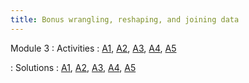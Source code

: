 ```yaml
---
title: Bonus wrangling, reshaping, and joining data
---
```


Module 3
: Activities 
  : [A1](https://wfu-r-resources.github.io/activities/activity_2_1.html), [A2](https://wfu-r-resources.github.io/activities/activity_2_2.html), [A3](https://wfu-r-resources.github.io/activities/activity_2_3.html), [A4](https://wfu-r-resources.github.io/activities/activity_2_4.html), [A5](https://wfu-r-resources.github.io/activities/activity_2_5.html)
  
: Solutions
  : [A1](https://wfu-r-resources.github.io/activities/activity_2_1_solutions.html), [A2](https://wfu-r-resources.github.io/activities/activity_2_2_solutions.html), [A3](https://wfu-r-resources.github.io/activities/activity_2_3_solutions.html), [A4](https://wfu-r-resources.github.io/activities/activity_2_4_solutions.html), [A5](https://wfu-r-resources.github.io/activities/activity_2_5_solutions.html)
